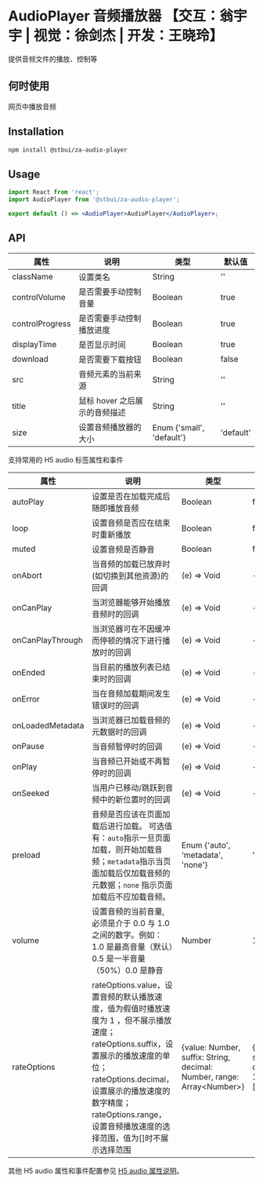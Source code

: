 # AudioPlayer 音频播放器 【交互：翁宇宇 | 视觉：徐剑杰 | 开发：王晓玲】

提供音频文件的播放、控制等

## 何时使用

网页中播放音频

## Installation

```sh
npm install @stbui/za-audio-player
```

## Usage

```jsx
import React from 'react';
import AudioPlayer from '@stbui/za-audio-player';

export default () => <AudioPlayer>AudioPlayer</AudioPlayer>;
```

## API

| 属性            | 说明                          | 类型                      | 默认值    |
| --------------- | ----------------------------- | ------------------------- | --------- |
| className       | 设置类名                      | String                    | ''        |
| controlVolume   | 是否需要手动控制音量          | Boolean                   | true      |
| controlProgress | 是否需要手动控制播放进度      | Boolean                   | true      |
| displayTime     | 是否显示时间                  | Boolean                   | true      |
| download        | 是否需要下载按钮              | Boolean                   | false     |
| src             | 音频元素的当前来源            | String                    | ''        |
| title           | 鼠标 hover 之后展示的音频描述 | String                    | ''        |
| size            | 设置音频播放器的大小          | Enum {'small', 'default'} | 'default' |

支持常用的 H5 audio 标签属性和事件

| 属性             | 说明                                                                                                                                                                                                                                                         | 类型                                                                     | 默认值                                         |
| ---------------- | ------------------------------------------------------------------------------------------------------------------------------------------------------------------------------------------------------------------------------------------------------------ | ------------------------------------------------------------------------ | ---------------------------------------------- |
| autoPlay         | 设置是否在加载完成后随即播放音频                                                                                                                                                                                                                             | Boolean                                                                  | false                                          |
| loop             | 设置音频是否应在结束时重新播放                                                                                                                                                                                                                               | Boolean                                                                  | false                                          |
| muted            | 设置音频是否静音                                                                                                                                                                                                                                             | Boolean                                                                  | false                                          |
| onAbort          | 当音频的加载已放弃时(如切换到其他资源)的回调                                                                                                                                                                                                                 | (e) => Void                                                              | -                                              |
| onCanPlay        | 当浏览器能够开始播放音频时的回调                                                                                                                                                                                                                             | (e) => Void                                                              | -                                              |
| onCanPlayThrough | 当浏览器可在不因缓冲而停顿的情况下进行播放时的回调                                                                                                                                                                                                           | (e) => Void                                                              | -                                              |
| onEnded          | 当目前的播放列表已结束时的回调                                                                                                                                                                                                                               | (e) => Void                                                              | -                                              |
| onError          | 当在音频加载期间发生错误时的回调                                                                                                                                                                                                                             | (e) => Void                                                              | -                                              |
| onLoadedMetadata | 当浏览器已加载音频的元数据时的回调                                                                                                                                                                                                                           | (e) => Void                                                              | -                                              |
| onPause          | 当音频暂停时的回调                                                                                                                                                                                                                                           | (e) => Void                                                              | -                                              |
| onPlay           | 当音频已开始或不再暂停时的回调                                                                                                                                                                                                                               | (e) => Void                                                              | -                                              |
| onSeeked         | 当用户已移动/跳跃到音频中的新位置时的回调                                                                                                                                                                                                                    | (e) => Void                                                              | -                                              |
| preload          | 音频是否应该在页面加载后进行加载。 可选值有：`auto`指示一旦页面加载，则开始加载音频；`metadata`指示当页面加载后仅加载音频的元数据；`none` 指示页面加载后不应加载音频。                                                                                       | Enum {'auto', 'metadata', 'none'}                                        | 'metadata'                                     |
| volume           | 设置音频的当前音量, 必须是介于 0.0 与 1.0 之间的数字。例如：1.0 是最高音量（默认）0.5 是一半音量 （50%）0.0 是静音                                                                                                                                           | Number                                                                   | 1.0                                            |
| rateOptions      | rateOptions.value，设置音频的默认播放速度，值为假值时播放速度为 1 ，但不展示播放速度；rateOptions.suffix，设置展示的播放速度的单位；rateOptions.decimal，设置展示的播放速度的数字精度；rateOptions.range，设置音频播放速度的选择范围，值为[]时不展示选择范围 | {value: Number, suffix: String, decimal: Number, range: Array\<Number\>} | {value: 0, suffix: 'x', decimal: 1, range: []} |

其他 H5 audio 属性和事件配置参见 [H5 audio 属性说明](http://www.w3school.com.cn/jsref/dom_obj_audio.asp)。
